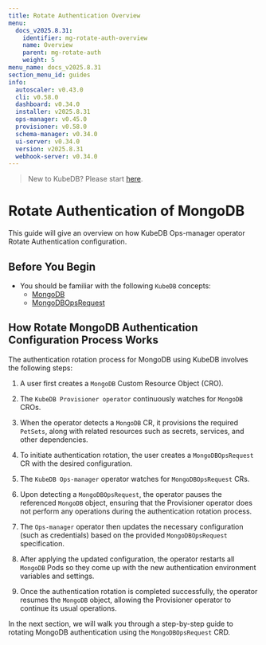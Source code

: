 ```yaml
---
title: Rotate Authentication Overview
menu:
  docs_v2025.8.31:
    identifier: mg-rotate-auth-overview
    name: Overview
    parent: mg-rotate-auth
    weight: 5
menu_name: docs_v2025.8.31
section_menu_id: guides
info:
  autoscaler: v0.43.0
  cli: v0.58.0
  dashboard: v0.34.0
  installer: v2025.8.31
  ops-manager: v0.45.0
  provisioner: v0.58.0
  schema-manager: v0.34.0
  ui-server: v0.34.0
  version: v2025.8.31
  webhook-server: v0.34.0
---
```


> New to KubeDB? Please start [here](/docs/v2025.8.31/README).

# Rotate Authentication of MongoDB

This guide will give an overview on how KubeDB Ops-manager operator Rotate Authentication configuration.

## Before You Begin

- You should be familiar with the following `KubeDB` concepts:
    - [MongoDB](/docs/v2025.8.31/guides/mongodb/concepts/mongodb)
    - [MongoDBOpsRequest](/docs/v2025.8.31/guides/mongodb/concepts/opsrequest)

## How Rotate MongoDB Authentication Configuration Process Works

[//]: # (The following diagram shows how KubeDB Ops-manager operator Rotate Authentication of a `MongoDB`. Open the image in a new tab to see the enlarged version.)

[//]: # ()
[//]: # (<figure align="center">)

[//]: # (  <img alt="Rotate Authentication process of MongoDB" src="/docs/v2025.8.31/images/day-2-operation/MongoDB/kf-rotate-auth.svg">)

[//]: # (<figcaption align="center">Fig: Rotate Auth process of MongoDB</figcaption>)

[//]: # (</figure>)

The authentication rotation process for MongoDB using KubeDB involves the following steps:

1. A user first creates a `MongoDB` Custom Resource Object (CRO).

2. The `KubeDB Provisioner operator` continuously watches for `MongoDB` CROs.

3. When the operator detects a `MongoDB` CR, it provisions the required `PetSets`, along with related resources such as secrets, services, and other dependencies.

4. To initiate authentication rotation, the user creates a `MongoDBOpsRequest` CR with the desired configuration.

5. The `KubeDB Ops-manager` operator watches for `MongoDBOpsRequest` CRs.

6. Upon detecting a `MongoDBOpsRequest`, the operator pauses the referenced `MongoDB` object, ensuring that the Provisioner
   operator does not perform any operations during the authentication rotation process.

7. The `Ops-manager` operator then updates the necessary configuration (such as credentials) based on the provided `MongoDBOpsRequest` specification.

8. After applying the updated configuration, the operator restarts all `MongoDB` Pods so they come up with the new authentication environment variables and settings.

9. Once the authentication rotation is completed successfully, the operator resumes the `MongoDB` object, allowing the Provisioner operator to continue its usual operations.

In the next section, we will walk you through a step-by-step guide to rotating MongoDB authentication using the `MongoDBOpsRequest` CRD.

